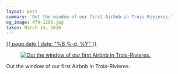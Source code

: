 ```yaml
---
layout: post
summary: 'Out the window of our first Airbnb in Trois-Rivieres.'
og_image: 479-1280.jpg
taken: March 14, 2016
---
```


<div class="post">
 <time>
  <a href="/479">
   {{ page.date | date: "%B %-d, %Y" }}
  </a>
 </time>
 <a href="/479">
  <figure data-taken="3/14/2016">
   <img alt="Out the window of our first Airbnb in Trois-Rivieres." sizes="(min-width: 700px) 50vw, calc(100vw - 2rem)" src="{{ site.assets_url }}/479-640.jpg" srcset="{{ site.assets_url }}/479-1280.jpg 1280w, {{ site.assets_url }}/479-960.jpg 960w, {{ site.assets_url }}/479-640.jpg 640w, {{ site.assets_url }}/479-320.jpg 320w"/>
  </figure>
 </a>
 <span>
  Out the window of our first Airbnb in Trois-Rivieres.
 </span>
</div>
